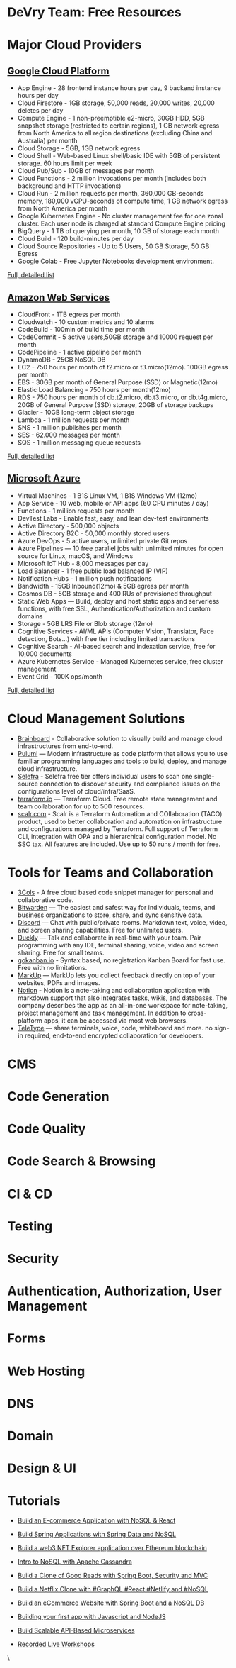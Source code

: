 # DeVry Team: Free Resources

# Major Cloud Providers

## [Google Cloud Platform](https://cloud.google.com/)

- App Engine - 28 frontend instance hours per day, 9 backend instance hours per day
- Cloud Firestore - 1GB storage, 50,000 reads, 20,000 writes, 20,000 deletes per day
- Compute Engine - 1 non-preemptible e2-micro, 30GB HDD, 5GB snapshot storage (restricted to certain regions), 1 GB network egress from North America to all region destinations (excluding China and Australia) per month
- Cloud Storage - 5GB, 1GB network egress
- Cloud Shell - Web-based Linux shell/basic IDE with 5GB of persistent storage. 60 hours limit per week
- Cloud Pub/Sub - 10GB of messages per month
- Cloud Functions - 2 million invocations per month (includes both background and HTTP invocations)
- Cloud Run - 2 million requests per month, 360,000 GB-seconds memory, 180,000 vCPU-seconds of compute time, 1 GB network egress from North America per month
- Google Kubernetes Engine - No cluster management fee for one zonal cluster. Each user node is charged at standard Compute Engine pricing
- BigQuery - 1 TB of querying per month, 10 GB of storage each month
- Cloud Build - 120 build-minutes per day
- Cloud Source Repositories - Up to 5 Users, 50 GB Storage, 50 GB Egress
- Google Colab - Free Jupyter Notebooks development environment.

[Full, detailed list](https://cloud.google.com/free)

## [Amazon Web Services](https://aws.amazon.com/)

- CloudFront - 1TB egress per month
- Cloudwatch - 10 custom metrics and 10 alarms
- CodeBuild - 100min of build time per month
- CodeCommit - 5 active users,50GB storage and 10000 request per month
- CodePipeline - 1 active pipeline per month
- DynamoDB - 25GB NoSQL DB
- EC2 - 750 hours per month of t2.micro or t3.micro(12mo). 100GB egress per month
- EBS - 30GB per month of General Purpose (SSD) or Magnetic(12mo)
- Elastic Load Balancing - 750 hours per month(12mo)
- RDS - 750 hours per month of db.t2.micro, db.t3.micro, or db.t4g.micro, 20GB of General Purpose (SSD) storage, 20GB of storage backups
- Glacier - 10GB long-term object storage
- Lambda - 1 million requests per month
- SNS - 1 million publishes per month
- SES - 62.000 messages per month
- SQS - 1 million messaging queue requests

[Full, detailed list](https://aws.amazon.com/free/)

## [Microsoft Azure](https://azure.microsoft.com/)

- Virtual Machines - 1 B1S Linux VM, 1 B1S Windows VM (12mo)
- App Service - 10 web, mobile or API apps (60 CPU minutes / day)
- Functions - 1 million requests per month
- DevTest Labs - Enable fast, easy, and lean dev-test environments
- Active Directory - 500,000 objects
- Active Directory B2C - 50,000 monthly stored users
- Azure DevOps - 5 active users, unlimited private Git repos
- Azure Pipelines — 10 free parallel jobs with unlimited minutes for open source for Linux, macOS, and Windows
- Microsoft IoT Hub - 8,000 messages per day
- Load Balancer - 1 free public load balanced IP (VIP)
- Notification Hubs - 1 million push notifications
- Bandwidth - 15GB Inbound(12mo) & 5GB egress per month
- Cosmos DB - 5GB storage and 400 RUs of provisioned throughput
- Static Web Apps — Build, deploy and host static apps and serverless functions, with free SSL, Authentication/Authorization and custom domains
- Storage - 5GB LRS File or Blob storage (12mo)
- Cognitive Services - AI/ML APIs (Computer Vision, Translator, Face detection, Bots...) with free tier including limited transactions
- Cognitive Search - AI-based search and indexation service, free for 10,000 documents
- Azure Kubernetes Service - Managed Kubernetes service, free cluster management
- Event Grid - 100K ops/month

[Full, detailed list](https://azure.microsoft.com/free/)

# Cloud Management Solutions

- [Brainboard](https://www.brainboard.co/) - Collaborative solution to visually build and manage cloud infrastructures from end-to-end.
- [Pulumi](https://www.pulumi.com/) — Modern infrastructure as code platform that allows you to use familiar programming languages and tools to build, deploy, and manage cloud infrastructure.
- [Selefra](https://www.selefra.io/) - Selefra free tier offers individual users to scan one single-source connection to discover security and compliance issues on the configurations level of cloud/infra/SaaS.
- [terraform.io](https://www.terraform.io/) — Terraform Cloud. Free remote state management and team collaboration for up to 500 resources.
- [scalr.com](https://scalr.com/) - Scalr is a Terraform Automation and COllaboration (TACO) product, used to better collaboration and automation on infrastructure and configurations managed by Terraform. Full support of Terraform CLI, integration with OPA and a hierarchical configuration model. No SSO tax. All features are included. Use up to 50 runs / month for free.

# Tools for Teams and Collaboration

- [3Cols](https://3cols.com/) - A free cloud based code snippet manager for personal and collaborative code.
- [Bitwarden](https://bitwarden.com/) — The easiest and safest way for individuals, teams, and business organizations to store, share, and sync sensitive data.
- [Discord](https://discord.com/) — Chat with public/private rooms. Markdown text, voice, video, and screen sharing capabilities. Free for unlimited users.
- [Duckly](https://duckly.com/) — Talk and collaborate in real-time with your team. Pair programming with any IDE, terminal sharing, voice, video and screen sharing. Free for small teams.
- [gokanban.io](https://gokanban.io/) - Syntax based, no registration Kanban Board for fast use. Free with no limitations.
- [MarkUp](https://www.markup.io/) — MarkUp lets you collect feedback directly on top of your websites, PDFs and images.
- [Notion](https://www.notion.so/) - Notion is a note-taking and collaboration application with markdown support that also integrates tasks, wikis, and databases. The company describes the app as an all-in-one workspace for note-taking, project management and task management. In addition to cross-platform apps, it can be accessed via most web browsers.
- [TeleType](https://teletype.oorja.io/) — share terminals, voice, code, whiteboard and more. no sign-in required, end-to-end encrypted collaboration for developers.

# CMS


# Code Generation


# Code Quality


# Code Search & Browsing


# CI & CD


# Testing


# Security


# Authentication, Authorization, User Management


# Forms


# Web Hosting


# DNS


# Domain


# Design & UI


# Tutorials

- [Build an E-commerce Application with NoSQL & React](https://www.youtube.com/watch?v=hx6r_BWmta0)
- [Build Spring Applications with Spring Data and NoSQL](https://www.youtube.com/watch?v=EEICUyF_nVs)
- [Build a web3 NFT Explorer application over Ethereum blockchain](https://www.youtube.com/watch?v=SMkuJmuyps8)
- [Intro to NoSQL with Apache Cassandra](https://www.youtube.com/watch?v=WFycRMLvMKc)
- [Build a Clone of Good Reads with Spring Boot, Security and MVC](https://www.youtube.com/watch?v=e7rtfS-M9qM)
- [Build a Netflix Clone with #GraphQL #React #Netlify and #NoSQL](https://www.youtube.com/watch?v=4t-2PNsJQsE)
- [Build an eCommerce Website with Spring Boot and a NoSQL DB](https://www.youtube.com/watch?v=nzQzLtIJINk)
- [Building your first app with Javascript and NodeJS](https://www.youtube.com/watch?v=lXM0-C6c9Dk)
- [Build Scalable API-Based Microservices](https://www.youtube.com/watch?v=lf5ihmaHKa4)



- [Recorded Live Workshops](https://www.youtube.com/watch?v=2451YCgzxVI&list=PL2g2h-wyI4SotOvatMLdrH06M8xPMkx5E&pp=iAQB)





\


